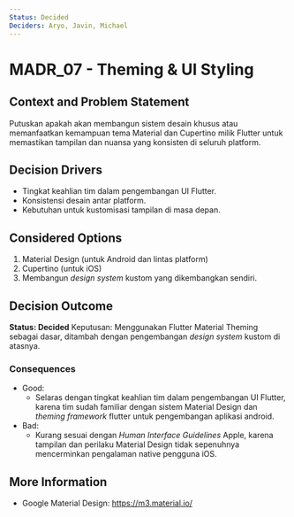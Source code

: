 ```yaml
---
Status: Decided
Deciders: Aryo, Javin, Michael
---
```


# MADR_07 - Theming & UI Styling

## Context and Problem Statement

Putuskan apakah akan membangun sistem desain khusus atau memanfaatkan kemampuan tema Material dan Cupertino milik Flutter untuk memastikan tampilan dan nuansa yang konsisten di seluruh platform.

## Decision Drivers

- Tingkat keahlian tim dalam pengembangan UI Flutter.
- Konsistensi desain antar platform.
- Kebutuhan untuk kustomisasi tampilan di masa depan.

## Considered Options

1. Material Design (untuk Android dan lintas platform)
1. Cupertino (untuk iOS)
1. Membangun *design system* kustom yang dikembangkan sendiri.

## Decision Outcome

**Status: Decided**
Keputusan: Menggunakan Flutter Material Theming sebagai dasar, ditambah dengan pengembangan *design system* kustom di atasnya.

### Consequences

- Good:
    - Selaras dengan tingkat keahlian tim dalam pengembangan UI Flutter, karena tim sudah familiar dengan sistem Material Design dan *theming framework* flutter untuk pengembangan aplikasi android.
- Bad:
    - Kurang sesuai dengan *Human Interface Guidelines* Apple, karena tampilan dan perilaku Material Design tidak sepenuhnya mencerminkan pengalaman native pengguna iOS.

## More Information

- Google Material Design: https://m3.material.io/
